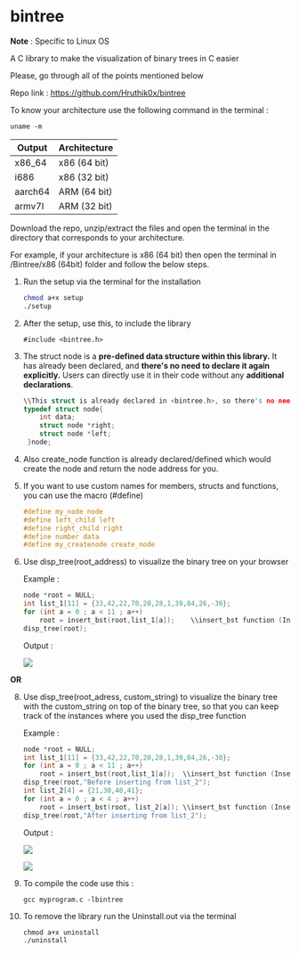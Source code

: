 # bintree

**Note** : Specific to Linux OS

A C library to make the visualization of binary trees in C easier

Please, go through all of the points mentioned below

Repo link : https://github.com/Hruthik0x/bintree

To know your architecture use the following command in the terminal : 

	uname -m

| Output   | Architecture    |
| -------- | --------------- |
| x86_64   | x86 (64 bit)    |
| i686     | x86 (32 bit)    |
| aarch64  | ARM (64 bit)    |
| armv7l   | ARM (32 bit)    |

     
Download the repo, unzip/extract the files and open the terminal in the directory that corresponds to your architecture.

For example, if your architecture is x86 (64 bit) then open the terminal in /Bintree/x86 (64bit) folder and follow the below steps.

1) Run the setup via the terminal for the installation
   
    ```sh
    chmod a+x setup
    ./setup
    ```

2) After the setup, use this, to include the library
    ```
    #include <bintree.h>
    ```

4) The struct node is a **pre-defined data structure within this library.**
   It has already been declared, and **there's no need to declare it again explicitly.**
   Users can directly use it in their code without any **additional declarations**.
    ```C
    \\This struct is already declared in <bintree.h>, so there's no need to declare it again explicitly
    typedef struct node{
        int data;
        struct node *right;
        struct node *left;
     }node;
     ```

5) Also create_node function is already declared/defined which would create the node and return the node address for you.

6) If you want to use custom names for members, structs and functions, you can use the macro (#define)

   ```C
   #define my_node node
   #define left_child left
   #define right_child right
   #define number data
   #define my_createnode create_node
   ```

7) Use disp_tree(root_address) to visualize the binary tree on your browser

   Example :

    ```C
    node *root = NULL;
    int list_1[11] = {33,42,22,70,20,28,1,39,84,26,-30};
    for (int a = 0 ; a < 11 ; a++)
        root = insert_bst(root,list_1[a]);    \\insert_bst function (Inserts elements in binary search tree) is not included in the library
    disp_tree(root);
    ```

   Output :

    ![](https://github.com/Hruthik0x/bintree/assets/69683617/27bf7a40-4b03-4b72-bc51-d19e6014078b)


**OR**
   
8) Use disp_tree(root_adress, custom_string) to visualize the binary tree with the custom_string on top of the binary tree, 
   so that you can keep track of the instances where you used the disp_tree function

   Example : 
   
    ```C
    node *root = NULL;
    int list_1[11] = {33,42,22,70,20,28,1,39,84,26,-30};
    for (int a = 0 ; a < 11 ; a++)
        root = insert_bst(root,list_1[a]);	\\insert_bst function (Inserts elements in binary search tree) is not included in the library
    disp_tree(root,"Before inserting from list_2");
    int list_2[4] = {21,30,40,41};
    for (int a = 0 ; a < 4 ; a++)
        root = insert_bst(root, list_2[a]);	\\insert_bst function (Inserts elements in binary search tree) is not included in the library
    disp_tree(root,"After inserting from list_2");
    ```

   Output :

   ![](https://github.com/Hruthik0x/bintree/assets/69683617/d7fead00-fc57-47d3-870f-b6a49da70dc9)

   ![](https://github.com/Hruthik0x/bintree/assets/69683617/8d95f56a-b330-4ab2-bf87-e2471a9321a5)


9) To compile the code use this :
   
   ```
   gcc myprogram.c -lbintree
   ```

10) To remove the library run the Uninstall.out via the terminal

    ```
    chmod a+x uninstall
    ./uninstall
    ```
	
	

